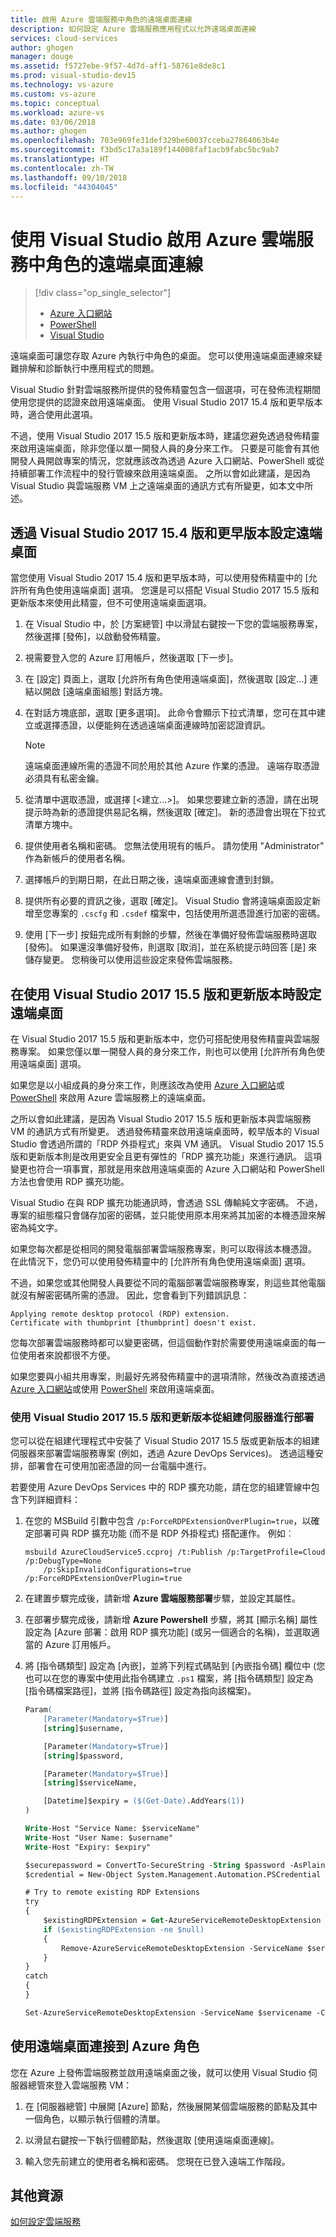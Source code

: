 ```yaml
---
title: 啟用 Azure 雲端服務中角色的遠端桌面連線
description: 如何設定 Azure 雲端服務應用程式以允許遠端桌面連線
services: cloud-services
author: ghogen
manager: douge
ms.assetid: f5727ebe-9f57-4d7d-aff1-58761e8de8c1
ms.prod: visual-studio-dev15
ms.technology: vs-azure
ms.custom: vs-azure
ms.topic: conceptual
ms.workload: azure-vs
ms.date: 03/06/2018
ms.author: ghogen
ms.openlocfilehash: 703e969fe31def329be60037cceba27864063b4e
ms.sourcegitcommit: f3bd5c17a3a189f144008faf1acb9fabc5bc9ab7
ms.translationtype: HT
ms.contentlocale: zh-TW
ms.lasthandoff: 09/10/2018
ms.locfileid: "44304045"
---
```

# <a name="enable-remote-desktop-connection-for-a-role-in-azure-cloud-services-using-visual-studio"></a>使用 Visual Studio 啟用 Azure 雲端服務中角色的遠端桌面連線

> [!div class="op_single_selector"]
> * [Azure 入口網站](cloud-services-role-enable-remote-desktop-new-portal.md)
> * [PowerShell](cloud-services-role-enable-remote-desktop-powershell.md)
> * [Visual Studio](cloud-services-role-enable-remote-desktop-visual-studio.md)

遠端桌面可讓您存取 Azure 內執行中角色的桌面。 您可以使用遠端桌面連線來疑難排解和診斷執行中應用程式的問題。

Visual Studio 針對雲端服務所提供的發佈精靈包含一個選項，可在發佈流程期間使用您提供的認證來啟用遠端桌面。 使用 Visual Studio 2017 15.4 版和更早版本時，適合使用此選項。

不過，使用 Visual Studio 2017 15.5 版和更新版本時，建議您避免透過發佈精靈來啟用遠端桌面，除非您僅以單一開發人員的身分來工作。 只要是可能會有其他開發人員開啟專案的情況，您就應該改為透過 Azure 入口網站、PowerShell 或從持續部署工作流程中的發行管線來啟用遠端桌面。 之所以會如此建議，是因為 Visual Studio 與雲端服務 VM 上之遠端桌面的通訊方式有所變更，如本文中所述。

## <a name="configure-remote-desktop-through-visual-studio-2017-version-154-and-earlier"></a>透過 Visual Studio 2017 15.4 版和更早版本設定遠端桌面

當您使用 Visual Studio 2017 15.4 版和更早版本時，可以使用發佈精靈中的 [允許所有角色使用遠端桌面] 選項。 您還是可以搭配 Visual Studio 2017 15.5 版和更新版本來使用此精靈，但不可使用遠端桌面選項。

1. 在 Visual Studio 中，於 [方案總管] 中以滑鼠右鍵按一下您的雲端服務專案，然後選擇 [發佈]，以啟動發佈精靈。

2. 視需要登入您的 Azure 訂用帳戶，然後選取 [下一步]。

3. 在 [設定] 頁面上，選取 [允許所有角色使用遠端桌面]，然後選取 [設定...] 連結以開啟 [遠端桌面組態] 對話方塊。

4. 在對話方塊底部，選取 [更多選項]。 此命令會顯示下拉式清單，您可在其中建立或選擇憑證，以便能夠在透過遠端桌面連線時加密認證資訊。

   > [!Note]
   > 遠端桌面連線所需的憑證不同於用於其他 Azure 作業的憑證。 遠端存取憑證必須具有私密金鑰。

5. 從清單中選取憑證，或選擇 [&lt;建立...&gt;]。 如果您要建立新的憑證，請在出現提示時為新的憑證提供易記名稱，然後選取 [確定]。 新的憑證會出現在下拉式清單方塊中。

6. 提供使用者名稱和密碼。 您無法使用現有的帳戶。 請勿使用 "Administrator" 作為新帳戶的使用者名稱。

7. 選擇帳戶的到期日期，在此日期之後，遠端桌面連線會遭到封鎖。

8. 提供所有必要的資訊之後，選取 [確定]。 Visual Studio 會將遠端桌面設定新增至您專案的 `.cscfg` 和 `.csdef` 檔案中，包括使用所選憑證進行加密的密碼。

9. 使用 [下一步] 按鈕完成所有剩餘的步驟，然後在準備好發佈雲端服務時選取 [發佈]。 如果還沒準備好發佈，則選取 [取消]，並在系統提示時回答 [是] 來儲存變更。 您稍後可以使用這些設定來發佈雲端服務。

## <a name="configure-remote-desktop-when-using-visual-studio-2017-version-155-and-later"></a>在使用 Visual Studio 2017 15.5 版和更新版本時設定遠端桌面

在 Visual Studio 2017 15.5 版和更新版本中，您仍可搭配使用發佈精靈與雲端服務專案。 如果您僅以單一開發人員的身分來工作，則也可以使用 [允許所有角色使用遠端桌面] 選項。

如果您是以小組成員的身分來工作，則應該改為使用 [Azure 入口網站](cloud-services-role-enable-remote-desktop-new-portal.md)或 [PowerShell](cloud-services-role-enable-remote-desktop-powershell.md) 來啟用 Azure 雲端服務上的遠端桌面。

之所以會如此建議，是因為 Visual Studio 2017 15.5 版和更新版本與雲端服務 VM 的通訊方式有所變更。 透過發佈精靈來啟用遠端桌面時，較早版本的 Visual Studio 會透過所謂的「RDP 外掛程式」來與 VM 通訊。 Visual Studio 2017 15.5 版和更新版本則是改用更安全且更有彈性的「RDP 擴充功能」來進行通訊。 這項變更也符合一項事實，那就是用來啟用遠端桌面的 Azure 入口網站和 PowerShell 方法也會使用 RDP 擴充功能。

Visual Studio 在與 RDP 擴充功能通訊時，會透過 SSL 傳輸純文字密碼。 不過，專案的組態檔只會儲存加密的密碼，並只能使用原本用來將其加密的本機憑證來解密為純文字。

如果您每次都是從相同的開發電腦部署雲端服務專案，則可以取得該本機憑證。 在此情況下，您仍可以使用發佈精靈中的 [允許所有角色使用遠端桌面] 選項。

不過，如果您或其他開發人員要從不同的電腦部署雲端服務專案，則這些其他電腦就沒有解密密碼所需的憑證。 因此，您會看到下列錯誤訊息：

```output
Applying remote desktop protocol (RDP) extension.
Certificate with thumbprint [thumbprint] doesn't exist.
```

您每次部署雲端服務時都可以變更密碼，但這個動作對於需要使用遠端桌面的每一位使用者來說都很不方便。

如果您要與小組共用專案，則最好先將發佈精靈中的選項清除，然後改為直接透過 [Azure 入口網站](cloud-services-role-enable-remote-desktop-new-portal.md)或使用 [PowerShell](cloud-services-role-enable-remote-desktop-powershell.md) 來啟用遠端桌面。

### <a name="deploying-from-a-build-server-with-visual-studio-2017-version-155-and-later"></a>使用 Visual Studio 2017 15.5 版和更新版本從組建伺服器進行部署

您可以從在組建代理程式中安裝了 Visual Studio 2017 15.5 版或更新版本的組建伺服器來部署雲端服務專案 (例如，透過 Azure DevOps Services)。 透過這種安排，部署會在可使用加密憑證的同一台電腦中進行。

若要使用 Azure DevOps Services 中的 RDP 擴充功能，請在您的組建管線中包含下列詳細資料：

1. 在您的 MSBuild 引數中包含 `/p:ForceRDPExtensionOverPlugin=true`，以確定部署可與 RDP 擴充功能 (而不是 RDP 外掛程式) 搭配運作。 例如︰

    ```
    msbuild AzureCloudService5.ccproj /t:Publish /p:TargetProfile=Cloud /p:DebugType=None
        /p:SkipInvalidConfigurations=true /p:ForceRDPExtensionOverPlugin=true
    ```

1. 在建置步驟完成後，請新增 **Azure 雲端服務部署**步驟，並設定其屬性。

1. 在部署步驟完成後，請新增 **Azure Powershell** 步驟，將其 [顯示名稱] 屬性設定為 [Azure 部署：啟用 RDP 擴充功能] (或另一個適合的名稱)，並選取適當的 Azure 訂用帳戶。

1. 將 [指令碼類型] 設定為 [內嵌]，並將下列程式碼貼到 [內嵌指令碼] 欄位中  (您也可以在您的專案中使用此指令碼建立 `.ps1` 檔案，將 [指令碼類型] 設定為 [指令碼檔案路徑]，並將 [指令碼路徑] 設定為指向該檔案)。

    ```ps
    Param(
        [Parameter(Mandatory=$True)]
        [string]$username,

        [Parameter(Mandatory=$True)]
        [string]$password,

        [Parameter(Mandatory=$True)]
        [string]$serviceName,

        [Datetime]$expiry = ($(Get-Date).AddYears(1))
    )

    Write-Host "Service Name: $serviceName"
    Write-Host "User Name: $username"
    Write-Host "Expiry: $expiry"

    $securepassword = ConvertTo-SecureString -String $password -AsPlainText -Force
    $credential = New-Object System.Management.Automation.PSCredential $username,$securepassword

    # Try to remote existing RDP Extensions
    try
    {
        $existingRDPExtension = Get-AzureServiceRemoteDesktopExtension -ServiceName $servicename
        if ($existingRDPExtension -ne $null)
        {
            Remove-AzureServiceRemoteDesktopExtension -ServiceName $servicename -UninstallConfiguration
        }
    }
    catch
    {
    }

    Set-AzureServiceRemoteDesktopExtension -ServiceName $servicename -Credential $credential -Expiration $expiry -Verbose
    ```

## <a name="connect-to-an-azure-role-by-using-remote-desktop"></a>使用遠端桌面連接到 Azure 角色

您在 Azure 上發佈雲端服務並啟用遠端桌面之後，就可以使用 Visual Studio 伺服器總管來登入雲端服務 VM：

1. 在 [伺服器總管] 中展開 [Azure]  節點，然後展開某個雲端服務的節點及其中一個角色，以顯示執行個體的清單。

2. 以滑鼠右鍵按一下執行個體節點，然後選取 [使用遠端桌面連線]。

3. 輸入您先前建立的使用者名稱和密碼。 您現在已登入遠端工作階段。

## <a name="additional-resources"></a>其他資源

[如何設定雲端服務](cloud-services-how-to-configure-portal.md)
